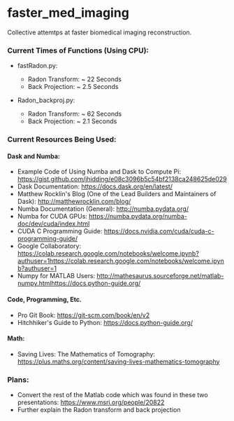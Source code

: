 # faster_med_imaging
Collective attemtps at faster biomedical imaging reconstruction.

### Current Times of Functions (Using CPU):
- fastRadon.py:
  + Radon Transform: ~ 22 Seconds
  + Back Projection: ~ 2.5 Seconds

- Radon_backproj.py:
  + Radon Transform: ~ 62 Seconds
  + Back Projection: ~ 2.1 Seconds

### Current Resources Being Used:

#### Dask and Numba:
- Example Code of Using Numba and Dask to Compute Pi: https://gist.github.com/jhidding/e08c3096b5c54bf2138ca248625de029
- Dask Documentation: https://docs.dask.org/en/latest/
- Matthew Rocklin's Blog (One of the Lead Builders and Maintainers of Dask): http://matthewrocklin.com/blog/
- Numba Documentation (General): http://numba.pydata.org/
- Numba for CUDA GPUs: https://numba.pydata.org/numba-doc/dev/cuda/index.html
- CUDA C Programming Guide: https://docs.nvidia.com/cuda/cuda-c-programming-guide/
- Google Collaboratory: https://colab.research.google.com/notebooks/welcome.ipynb?authuser=1https://colab.research.google.com/notebooks/welcome.ipynb?authuser=1
- Numpy for MATLAB Users: http://mathesaurus.sourceforge.net/matlab-numpy.htmlhttps://docs.python-guide.org/

#### Code, Programming, Etc.
- Pro Git Book: https://git-scm.com/book/en/v2
- Hitchhiker's Guide to Python: https://docs.python-guide.org/

#### Math:
- Saving Lives: The Mathematics of Tomography: https://plus.maths.org/content/saving-lives-mathematics-tomography

### Plans:
- Convert the rest of the Matlab code which was found in these two presentations: https://www.msri.org/people/20822
- Further explain the Radon transform and back projection
